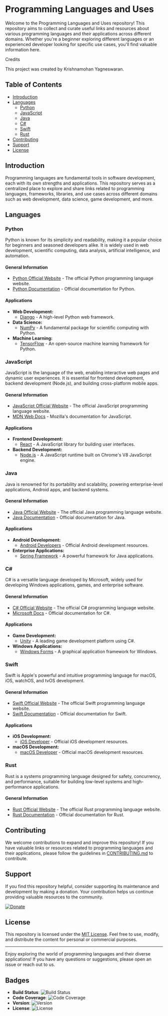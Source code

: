 # Programming Languages and Uses

Welcome to the Programming Languages and Uses repository! This repository aims to collect and curate useful links and resources about various programming languages and their applications across different domains. Whether you're a beginner exploring different languages or an experienced developer looking for specific use cases, you'll find valuable information here.

Credits

This project was created by Krishnamohan Yagneswaran.

## Table of Contents

- [Introduction](#introduction)
- [Languages](#languages)
  - [Python](#python)
  - [JavaScript](#javascript)
  - [Java](#java)
  - [C#](#csharp)
  - [Swift](#swift)
  - [Rust](#rust)
- [Contributing](#contributing)
- [Support](#support)
- [License](#license)

## Introduction

Programming languages are fundamental tools in software development, each with its own strengths and applications. This repository serves as a centralized place to explore and share links related to programming languages, frameworks, libraries, and use cases across different domains such as web development, data science, game development, and more.

## Languages

### Python

Python is known for its simplicity and readability, making it a popular choice for beginners and seasoned developers alike. It is widely used in web development, scientific computing, data analysis, artificial intelligence, and automation.

#### General Information

- [Python Official Website](https://www.python.org/) - The official Python programming language website.
- [Python Documentation](https://docs.python.org/) - Official documentation for Python.

#### Applications

- **Web Development:**
  - [Django](https://www.djangoproject.com/) - A high-level Python web framework.
- **Data Science:**
  - [NumPy]() - A fundamental package for scientific computing with Python.
- **Machine Learning:**
  - [TensorFlow](https://www.tensorflow.org/) - An open-source machine learning framework for Python.

### JavaScript

JavaScript is the language of the web, enabling interactive web pages and dynamic user experiences. It is essential for frontend development, backend development (Node.js), and building cross-platform mobile apps.

#### General Information

- [JavaScript Official Website](https://www.javascript.com/) - The official JavaScript programming language website.
- [MDN Web Docs](https://developer.mozilla.org/en-US/docs/Web/JavaScript) - Mozilla's documentation for JavaScript.

#### Applications

- **Frontend Development:**
  - [React](https://reactjs.org/) - A JavaScript library for building user interfaces.
- **Backend Development:**
  - [Node.js](https://nodejs.org/) - A JavaScript runtime built on Chrome's V8 JavaScript engine.

### Java

Java is renowned for its portability and scalability, powering enterprise-level applications, Android apps, and backend systems.

#### General Information

- [Java Official Website](languages/java.md) - The official Java programming language website.
- [Java Documentation](https://docs.oracle.com/en/java/) - Official documentation for Java.

#### Applications

- **Android Development:**
  - [Android Developers](https://developer.android.com/) - Official Android development resources.
- **Enterprise Applications:**
  - [Spring Framework](https://spring.io/) - A powerful framework for Java applications.

### C#

C# is a versatile language developed by Microsoft, widely used for developing Windows applications, games, and enterprise software.

#### General Information

- [C# Official Website](languages/csharp.md) - The official C# programming language website.
- [Microsoft Docs](https://docs.microsoft.com/en-us/dotnet/csharp/) - Official documentation for C#.

#### Applications

- **Game Development:**
  - [Unity](https://unity.com/) - A leading game development platform using C#.
- **Windows Applications:**
  - [Windows Forms](https://docs.microsoft.com/en-us/dotnet/desktop/winforms/) - A graphical application framework for Windows.

### Swift

Swift is Apple's powerful and intuitive programming language for macOS, iOS, watchOS, and tvOS development.

#### General Information

- [Swift Official Website](languages/swift.md) - The official Swift programming language website.
- [Swift Documentation](https://developer.apple.com/documentation/swift) - Official documentation for Swift.

#### Applications

- **iOS Development:**
  - [iOS Developer](https://developer.apple.com/ios/) - Official iOS development resources.
- **macOS Development:**
  - [macOS Developer](https://developer.apple.com/macos/) - Official macOS development resources.

### Rust

Rust is a systems programming language designed for safety, concurrency, and performance, suitable for building low-level systems and high-performance applications.

#### General Information

- [Rust Official Website](languages/rust.md) - The official Rust programming language website.
- [Rust Documentation](https://doc.rust-lang.org/) - Official documentation for Rust.

## Contributing

We welcome contributions to expand and improve this repository! If you have valuable links or resources related to programming languages and their applications, please follow the guidelines in [CONTRIBUTING.md](CONTRIBUTING.md) to contribute.

## Support

If you find this repository helpful, consider supporting its maintenance and development by making a donation. Your contribution helps us continue providing valuable resources to the community.

[![Donate](https://img.shields.io/badge/Donate-Here-green)](https://www.gadgetinsiderz.com/donation)

## License

This repository is licensed under the [MIT License](LICENSE). Feel free to use, modify, and distribute the content for personal or commercial purposes.

---

Enjoy exploring the world of programming languages and their diverse applications! If you have any questions or suggestions, please open an issue or reach out to us.

## Badges

- **Build Status**: ![Build Status](https://img.shields.io/badge/Build-Passing-brightgreen)
- **Code Coverage**: ![Code Coverage](https://img.shields.io/badge/Coverage-90%25-brightgreen)
- **Version**: ![Version](https://img.shields.io/badge/Version-1.0-blue)
- **License**: ![License](https://img.shields.io/badge/License-MIT-blue)

